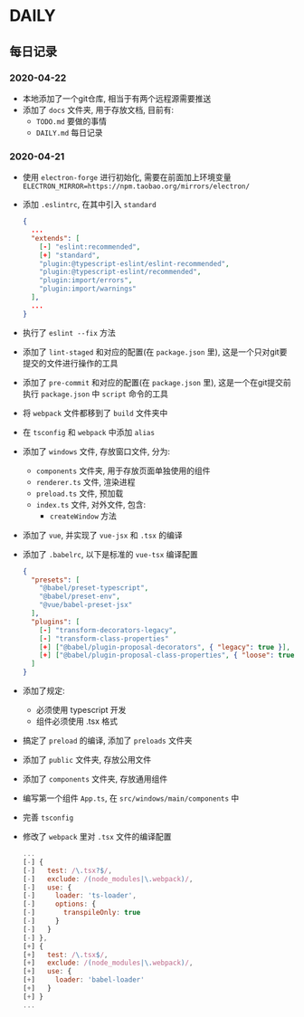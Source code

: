 # DAILY

## 每日记录

### 2020-04-22

- 本地添加了一个git仓库, 相当于有两个远程源需要推送
- 添加了 `docs` 文件夹, 用于存放文档, 目前有:
  - `TODO.md` 要做的事情
  - `DAILY.md` 每日记录

### 2020-04-21

- 使用 `electron-forge` 进行初始化, 需要在前面加上环境变量 `ELECTRON_MIRROR=https://npm.taobao.org/mirrors/electron/`
- 添加 `.eslintrc`, 在其中引入 `standard`

  ``` json
  {
    ...
    "extends": [
      [-] "eslint:recommended",
      [+] "standard",
      "plugin:@typescript-eslint/eslint-recommended",
      "plugin:@typescript-eslint/recommended",
      "plugin:import/errors",
      "plugin:import/warnings"
    ],
    ...
  }
  ```

- 执行了 `eslint --fix` 方法
- 添加了 `lint-staged` 和对应的配置(在 `package.json` 里), 这是一个只对git要提交的文件进行操作的工具
- 添加了 `pre-commit` 和对应的配置(在 `package.json` 里), 这是一个在git提交前执行 `package.json` 中 `script` 命令的工具
- 将 `webpack` 文件都移到了 `build` 文件夹中
- 在 `tsconfig` 和 `webpack` 中添加 `alias`
- 添加了 `windows` 文件, 存放窗口文件, 分为:
  - `components` 文件夹, 用于存放页面单独使用的组件
  - `renderer.ts` 文件, 渲染进程
  - `preload.ts` 文件, 预加载
  - `index.ts` 文件, 对外文件, 包含:
    - `createWindow` 方法
- 添加了 `vue`, 并实现了 `vue-jsx` 和 `.tsx` 的编译
- 添加了 `.babelrc`, 以下是标准的 `vue-tsx` 编译配置

  ``` json
  {
    "presets": [
      "@babel/preset-typescript",
      "@babel/preset-env",
      "@vue/babel-preset-jsx"
    ],
    "plugins": [
      [-] "transform-decorators-legacy",
      [-] "transform-class-properties"
      [+] ["@babel/plugin-proposal-decorators", { "legacy": true }],
      [+] ["@babel/plugin-proposal-class-properties", { "loose": true }]
    ]
  }
  ```

- 添加了规定:
  - 必须使用 typescript 开发
  - 组件必须使用 .tsx 格式
- 搞定了 `preload` 的编译, 添加了 `preloads` 文件夹
- 添加了 `public` 文件夹, 存放公用文件
- 添加了 `components` 文件夹, 存放通用组件
- 编写第一个组件 `App.ts`, 在 `src/windows/main/components` 中
- 完善 `tsconfig`
- 修改了 `webpack` 里对 `.tsx` 文件的编译配置

  ``` js
  ...
  [-] {
  [-]   test: /\.tsx?$/,
  [-]   exclude: /(node_modules|\.webpack)/,
  [-]   use: {
  [-]     loader: 'ts-loader',
  [-]     options: {
  [-]       transpileOnly: true
  [-]     }
  [-]   }
  [-] },
  [+] {
  [+]   test: /\.tsx$/,
  [+]   exclude: /(node_modules|\.webpack)/,
  [+]   use: {
  [+]     loader: 'babel-loader'
  [+]   }
  [+] }
  ...
  ```
